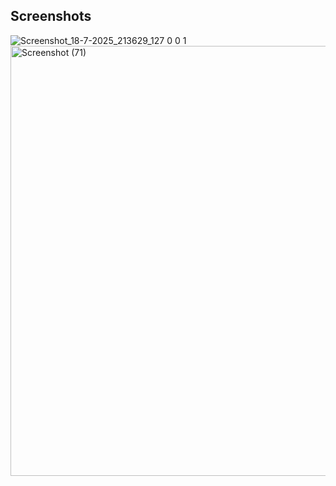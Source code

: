 ## Screenshots
![Screenshot_18-7-2025_213629_127 0 0 1](https://github.com/user-attachments/assets/26baae0a-eb7e-400b-a0d4-872d6bc69f63)
<img width="1366" height="688" alt="Screenshot (71)" src="https://github.com/user-attachments/assets/ed74d5f4-e0d1-4bba-a97f-a7bf2bd60dc3" />
